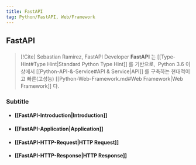 ```yaml
---
title: FastAPI
tag: Python/FastAPI, Web/Framework
---
```


## FastAPI

<p style='margin-top: 1.5em; margin-bottom: 1.5em'></p>

> [!Cite] Sebastian Ramirez, FastAPI Developer
> **FastAPI**<sup><a href="https://fastapi.tiangolo.com"></a></sup> 는 [[Type-Hint#Type Hint|Standard Python Type Hint]] 를 기반으로, &nbsp;Python 3.6 이상에서 [[Python-API-&-Service#API & Service|API]] 를 구축하는 현대적이고 빠른(고성능) [[Python-Web-Framework.md#Web Framework|Web Framework]] 다.

### Subtitle

- #### [[FastAPI-Introduction|Introduction]]

<p style='margin-top: 0.5em; margin-bottom: 0.5em'></p>

- #### [[FastAPI-Application|Application]]

<p style='margin-top: 0.5em; margin-bottom: 0.5em'></p>

- #### [[FastAPI-HTTP-Request|HTTP Request]]

<p style='margin-top: 0.5em; margin-bottom: 0.5em'></p>

- #### [[FastAPI-HTTP-Response|HTTP Response]]
